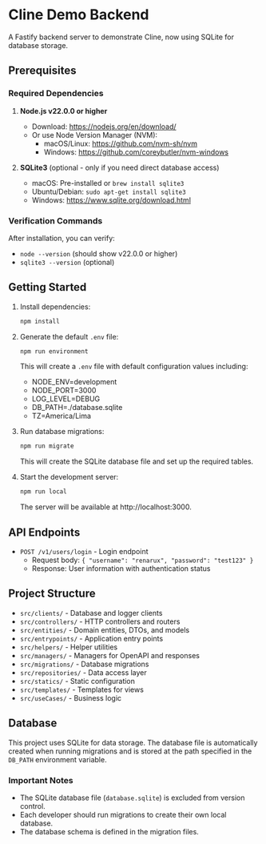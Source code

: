 # Cline Demo Backend

A Fastify backend server to demonstrate Cline, now using SQLite for database storage.

## Prerequisites

### Required Dependencies

1. **Node.js v22.0.0 or higher**
   - Download: https://nodejs.org/en/download/
   - Or use Node Version Manager (NVM):
     - macOS/Linux: https://github.com/nvm-sh/nvm
     - Windows: https://github.com/coreybutler/nvm-windows

2. **SQLite3** (optional - only if you need direct database access)
   - macOS: Pre-installed or `brew install sqlite3`
   - Ubuntu/Debian: `sudo apt-get install sqlite3`
   - Windows: https://www.sqlite.org/download.html

### Verification Commands

After installation, you can verify:
- `node --version` (should show v22.0.0 or higher)
- `sqlite3 --version` (optional)

## Getting Started

1. Install dependencies:
   ```bash
   npm install
   ```

2. Generate the default `.env` file:
   ```bash
   npm run environment
   ```
   This will create a `.env` file with default configuration values including:
   - NODE_ENV=development
   - NODE_PORT=3000
   - LOG_LEVEL=DEBUG
   - DB_PATH=./database.sqlite
   - TZ=America/Lima

3. Run database migrations:
   ```bash
   npm run migrate
   ```
   This will create the SQLite database file and set up the required tables.

4. Start the development server:
   ```bash
   npm run local
   ```
   The server will be available at http://localhost:3000.

## API Endpoints

- `POST /v1/users/login` - Login endpoint
  - Request body: `{ "username": "renarux", "password": "test123" }`
  - Response: User information with authentication status

## Project Structure

- `src/clients/` - Database and logger clients
- `src/controllers/` - HTTP controllers and routers
- `src/entities/` - Domain entities, DTOs, and models
- `src/entrypoints/` - Application entry points
- `src/helpers/` - Helper utilities
- `src/managers/` - Managers for OpenAPI and responses
- `src/migrations/` - Database migrations
- `src/repositories/` - Data access layer
- `src/statics/` - Static configuration
- `src/templates/` - Templates for views
- `src/useCases/` - Business logic

## Database

This project uses SQLite for data storage. The database file is automatically created when running migrations and is stored at the path specified in the `DB_PATH` environment variable.

### Important Notes

- The SQLite database file (`database.sqlite`) is excluded from version control.
- Each developer should run migrations to create their own local database.
- The database schema is defined in the migration files.

